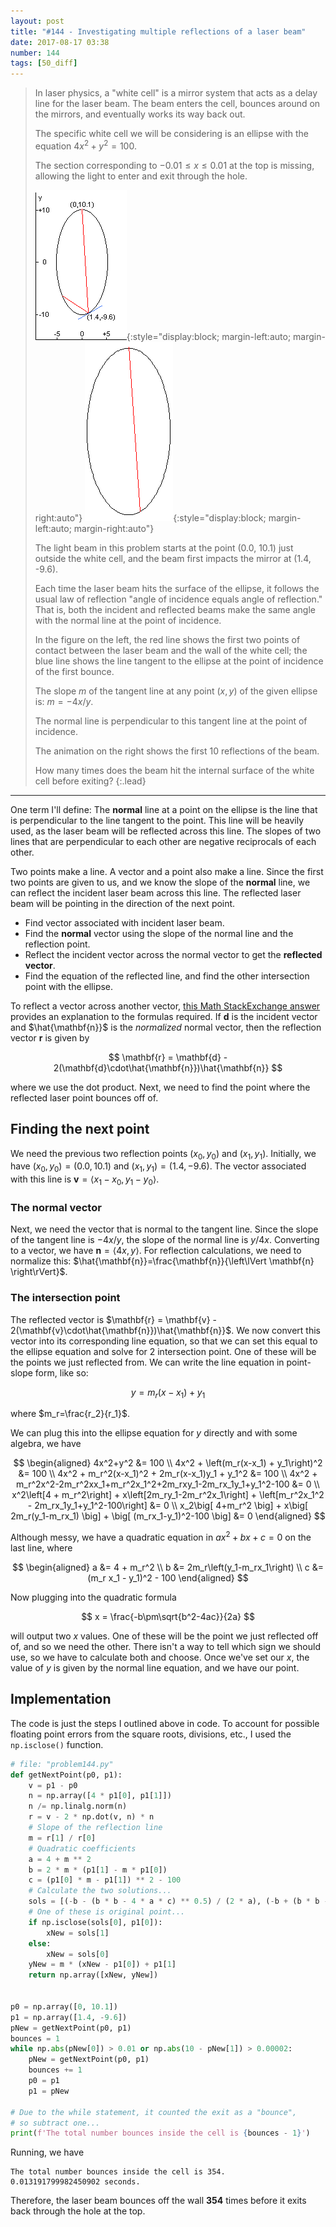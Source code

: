 ```yaml
---
layout: post
title: "#144 - Investigating multiple reflections of a laser beam"
date: 2017-08-17 03:38
number: 144
tags: [50_diff]
---
```

> In laser physics, a "white cell" is a mirror system that acts as a delay line for the laser beam. The beam enters the cell, bounces around on the mirrors, and eventually works its way back out.
>
> The specific white cell we will be considering is an ellipse with the equation $4x^2+y^2=100$.
>
>
> The section corresponding to $-0.01\leq x\leq 0.01$ at the top is missing, allowing the light to enter and exit through the hole.
>
> ![Image not found: /assets/img/project_euler/p144_1.png](/assets/img/project_euler/p144_1.png "Image not found: /assets/img/project_euler/p144_1.png"){:style="display:block; margin-left:auto; margin-right:auto"} ![ellipseGIF](/assets/img/project_euler/p144_2.gif){:style="display:block; margin-left:auto; margin-right:auto"}
>
> The light beam in this problem starts at the point (0.0, 10.1) just outside the white cell, and the beam first impacts the mirror at (1.4, -9.6).
>
> Each time the laser beam hits the surface of the ellipse, it follows the usual law of reflection "angle of incidence equals angle of reflection." That is, both the incident and reflected beams make the same angle with the normal line at the point of incidence.
>
> In the figure on the left, the red line shows the first two points of contact between the laser beam and the wall of the white cell; the blue line shows the line tangent to the ellipse at the point of incidence of the first bounce.
>
> The slope $m$ of the tangent line at any point $(x,y)$ of the given ellipse is: $m=-4x/y$.
>
> The normal line is perpendicular to this tangent line at the point of incidence.
>
> The animation on the right shows the first 10 reflections of the beam.
>
> How many times does the beam hit the internal surface of the white cell before exiting?
{:.lead}
* * *

One term I'll define: The **normal** line at a point on the ellipse is the line that is perpendicular to the line tangent to the point. This line will be heavily used, as the laser beam will be reflected across this line. The slopes of two lines that are perpendicular to each other are negative reciprocals of each other.

Two points make a line. A vector and a point also make a line. Since the first two points are given to us, and we know the slope of the **normal** line, we can reflect the incident laser beam across this line. The reflected laser beam will be pointing in the direction of the next point.
* Find vector associated with incident laser beam.
* Find the **normal** vector using the slope of the normal line and the reflection point.
* Reflect the incident vector across the normal vector to get the **reflected vector**.
* Find the equation of the reflected line, and find the other intersection point with the ellipse.

To reflect a vector across another vector, [this Math StackExchange answer](https://math.stackexchange.com/questions/13261/how-to-get-a-reflection-vector) provides an explanation to the formulas required. If $\mathbf{d}$ is the incident vector and $\hat{\mathbf{n}}$ is the _normalized_ normal vector, then the reflection vector $\mathbf{r}$ is given by

$$
\mathbf{r} = \mathbf{d} - 2(\mathbf{d}\cdot\hat{\mathbf{n}})\hat{\mathbf{n}}
$$

where we use the dot product. Next, we need to find the point where the reflected laser point bounces off of.
## Finding the next point
We need the previous two reflection points $(x_0,y_0)$ and $(x_1,y_1)$. Initially, we have $(x_0,y_0) = (0.0, 10.1)$ and $(x_1, y_1)=(1.4,-9.6)$. The vector associated with this line is $\mathbf{v} = \langle x_1-x_0, y_1-y_0 \rangle$.
### The normal vector
Next, we need the vector that is normal to the tangent line. Since the slope of the tangent line is $-4x/y$, the slope of the normal line is $y/4x$. Converting to a vector, we have $\mathbf{n}=\langle 4x,y\rangle$. For reflection calculations, we need to normalize this: $\hat{\mathbf{n}}=\frac{\mathbf{n}}{\left\lVert \mathbf{n} \right\rVert}$.
### The intersection point
The reflected vector is $\mathbf{r} = \mathbf{v} - 2(\mathbf{v}\cdot\hat{\mathbf{n}})\hat{\mathbf{n}}$. We now convert this vector into its corresponding line equation, so that we can set this equal to the ellipse equation and solve for 2 intersection point. One of these will be the points we just reflected from. We can write the line equation in point-slope form, like so:

$$
y=m_r(x-x_1)+y_1
$$

where $m_r=\frac{r_2}{r_1}$.

We can plug this into the ellipse equation for $y$ directly and with some algebra, we have

$$
\begin{aligned}
	4x^2+y^2 &= 100
	\\
	4x^2 + \left(m_r(x-x_1) + y_1\right)^2 &= 100
	\\
	4x^2 + m_r^2(x-x_1)^2 + 2m_r(x-x_1)y_1 + y_1^2 &= 100
	\\
	4x^2 + m_r^2x^2-2m_r^2xx_1+m_r^2x_1^2+2m_rxy_1-2m_rx_1y_1+y_1^2-100 &= 0
	\\
	x^2\left[4 + m_r^2\right] + x\left[2m_ry_1-2m_r^2x_1\right] + \left[m_r^2x_1^2 - 2m_rx_1y_1+y_1^2-100\right] &= 0
	\\
	x_2\big[ 4+m_r^2 \big] + x\big[ 2m_r(y_1-m_rx_1) \big] + \big[ (m_rx_1-y_1)^2-100 \big] &= 0
\end{aligned}
$$

Although messy, we have a quadratic equation in $ax^2+bx+c=0$ on the last line, where

$$
\begin{aligned}
	a &= 4 + m_r^2
	\\
	b &= 2m_r\left(y_1-m_rx_1\right)
	\\
	c &= (m_r x_1 - y_1)^2 - 100
\end{aligned}
$$

Now plugging into the quadratic formula

$$
x = \frac{-b\pm\sqrt{b^2-4ac}}{2a}
$$

will output two $x$ values. One of these will be the point we just reflected off of, and so we need the other. There isn't a way to tell which sign we should use, so we have to calculate both and choose. Once we've set our $x$, the value of $y$ is given by the normal line equation, and we have our point.
## Implementation
The code is just the steps I outlined above in code. To account for possible floating point errors from the square roots, divisions, etc., I used the `np.isclose()` function.
```python
# file: "problem144.py"
def getNextPoint(p0, p1):
    v = p1 - p0
    n = np.array([4 * p1[0], p1[1]])
    n /= np.linalg.norm(n)
    r = v - 2 * np.dot(v, n) * n
    # Slope of the reflection line
    m = r[1] / r[0]
    # Quadratic coefficients
    a = 4 + m ** 2
    b = 2 * m * (p1[1] - m * p1[0])
    c = (p1[0] * m - p1[1]) ** 2 - 100
    # Calculate the two solutions...
    sols = [(-b - (b * b - 4 * a * c) ** 0.5) / (2 * a), (-b + (b * b - 4 * a * c) ** 0.5) / (2 * a)]
    # One of these is original point...
    if np.isclose(sols[0], p1[0]):
        xNew = sols[1]
    else:
        xNew = sols[0]
    yNew = m * (xNew - p1[0]) + p1[1]
    return np.array([xNew, yNew])


p0 = np.array([0, 10.1])
p1 = np.array([1.4, -9.6])
pNew = getNextPoint(p0, p1)
bounces = 1
while np.abs(pNew[0]) > 0.01 or np.abs(10 - pNew[1]) > 0.00002:
    pNew = getNextPoint(p0, p1)
    bounces += 1
    p0 = p1
    p1 = pNew

# Due to the while statement, it counted the exit as a "bounce",
# so subtract one...
print(f'The total number bounces inside the cell is {bounces - 1}')
```
Running, we have
```
The total number bounces inside the cell is 354.
0.013191799982450902 seconds.
```
Therefore, the laser beam bounces off the wall **354** times before it exits back through the hole at the top.

